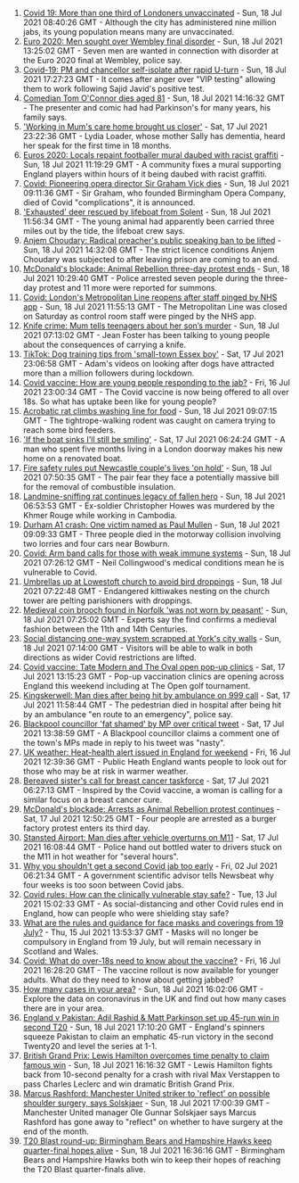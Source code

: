 1. [Covid 19: More than one third of Londoners unvaccinated](https://www.bbc.co.uk/news/uk-england-london-57874402) - Sun, 18 Jul 2021 08:40:26 GMT - Although the city has administered nine million jabs, its young population means many are unvaccinated.
2. [Euro 2020: Men sought over Wembley final disorder](https://www.bbc.co.uk/news/uk-england-london-57878364) - Sun, 18 Jul 2021 13:25:02 GMT - Seven men are wanted in connection with disorder at the Euro 2020 final at Wembley, police say.
3. [Covid-19: PM and chancellor self-isolate after rapid U-turn](https://www.bbc.co.uk/news/uk-57879730) - Sun, 18 Jul 2021 17:27:23 GMT - It comes after anger over "VIP testing" allowing them to work following Sajid Javid's positive test.
4. [Comedian Tom O'Connor dies aged 81](https://www.bbc.co.uk/news/entertainment-arts-57879765) - Sun, 18 Jul 2021 14:16:32 GMT - The presenter and comic had had Parkinson's for many years, his family says.
5. ['Working in Mum's care home brought us closer'](https://www.bbc.co.uk/news/uk-england-bristol-57809429) - Sat, 17 Jul 2021 23:22:36 GMT - Lydia Loader, whose mother Sally has dementia, heard her speak for the first time in 18 months.
6. [Euros 2020: Locals repaint footballer mural daubed with racist graffiti](https://www.bbc.co.uk/news/uk-england-tees-57879131) - Sun, 18 Jul 2021 11:19:29 GMT - A community fixes a mural supporting England players within hours of it being daubed with racist graffiti.
7. [Covid: Pioneering opera director Sir Graham Vick dies](https://www.bbc.co.uk/news/uk-england-birmingham-57879207) - Sun, 18 Jul 2021 09:11:36 GMT - Sir Graham, who founded Birmingham Opera Company, died of Covid "complications", it is announced.
8. ['Exhausted' deer rescued by lifeboat from Solent](https://www.bbc.co.uk/news/uk-england-hampshire-57880039) - Sun, 18 Jul 2021 11:56:34 GMT - The young animal had apparently been carried three miles out by the tide, the lifeboat crew says.
9. [Anjem Choudary: Radical preacher's public speaking ban to be lifted](https://www.bbc.co.uk/news/uk-england-london-57878910) - Sun, 18 Jul 2021 14:32:08 GMT - The strict licence conditions Anjem Choudary was subjected to after leaving prison are coming to an end.
10. [McDonald's blockade: Animal Rebellion three-day protest ends](https://www.bbc.co.uk/news/uk-england-humber-57879294) - Sun, 18 Jul 2021 10:29:40 GMT - Police arrested seven people during the three-day protest and 11 more were reported for summons.
11. [Covid: London's Metropolitan Line reopens after staff pinged by NHS app](https://www.bbc.co.uk/news/uk-england-london-57878908) - Sun, 18 Jul 2021 11:55:13 GMT - The Metropolitan Line was closed on Saturday as control room staff were pinged by the NHS app.
12. [Knife crime: Mum tells teenagers about her son’s murder](https://www.bbc.co.uk/news/uk-england-london-57863749) - Sun, 18 Jul 2021 07:13:02 GMT - Jean Foster has been talking to young people about the consequences of carrying a knife.
13. [TikTok: Dog training tips from 'small-town Essex boy'](https://www.bbc.co.uk/news/uk-england-essex-57841659) - Sat, 17 Jul 2021 23:06:58 GMT - Adam's videos on looking after dogs have attracted more than a million followers during lockdown.
14. [Covid vaccine: How are young people responding to the jab?](https://www.bbc.co.uk/news/uk-england-london-57845115) - Fri, 16 Jul 2021 23:00:34 GMT - The Covid vaccine is now being offered to all over 18s. So what has uptake been like for young people?
15. [Acrobatic rat climbs washing line for food](https://www.bbc.co.uk/news/uk-england-norfolk-57826515) - Sun, 18 Jul 2021 09:07:15 GMT - The tightrope-walking rodent was caught on camera trying to reach some bird feeders.
16. ['If the boat sinks I'll still be smiling'](https://www.bbc.co.uk/news/uk-england-leicestershire-57806055) - Sat, 17 Jul 2021 06:24:24 GMT - A man who spent five months living in a London doorway makes his new home on a renovated boat.
17. [Fire safety rules put Newcastle couple's lives 'on hold'](https://www.bbc.co.uk/news/uk-england-tyne-57865005) - Sun, 18 Jul 2021 07:50:35 GMT - The pair fear they face a potentially massive bill for the removal of combustible insulation.
18. [Landmine-sniffing rat continues legacy of fallen hero](https://www.bbc.co.uk/news/uk-england-somerset-57866990) - Sun, 18 Jul 2021 06:53:53 GMT - Ex-soldier Christopher Howes was murdered by the Khmer Rouge while working in Cambodia.
19. [Durham A1 crash: One victim named as Paul Mullen](https://www.bbc.co.uk/news/uk-england-tyne-57879118) - Sun, 18 Jul 2021 09:09:33 GMT - Three people died in the motorway collision involving two lorries and four cars near Bowburn.
20. [Covid: Arm band calls for those with weak immune systems](https://www.bbc.co.uk/news/uk-england-stoke-staffordshire-57862881) - Sun, 18 Jul 2021 07:26:12 GMT - Neil Collingwood's medical conditions mean he is vulnerable to Covid.
21. [Umbrellas up at Lowestoft church to avoid bird droppings](https://www.bbc.co.uk/news/uk-england-suffolk-57862078) - Sun, 18 Jul 2021 07:22:48 GMT - Endangered kittiwakes nesting on the church tower are pelting parishioners with droppings.
22. [Medieval coin brooch found in Norfolk 'was not worn by peasant'](https://www.bbc.co.uk/news/uk-england-norfolk-57664935) - Sun, 18 Jul 2021 07:25:02 GMT - Experts say the find confirms a medieval fashion between the 11th and 14th Centuries.
23. [Social distancing one-way system scrapped at York's city walls](https://www.bbc.co.uk/news/uk-england-york-north-yorkshire-57874680) - Sun, 18 Jul 2021 07:14:00 GMT - Visitors will be able to walk in both directions as wider Covid restrictions are lifted.
24. [Covid vaccine: Tate Modern and The Oval open pop-up clinics](https://www.bbc.co.uk/news/uk-england-57873024) - Sat, 17 Jul 2021 13:15:23 GMT - Pop-up vaccination clinics are opening across England this weekend including at The Open golf tournament.
25. [Kingskerwell: Man dies after being hit by ambulance on 999 call](https://www.bbc.co.uk/news/uk-england-devon-57873346) - Sat, 17 Jul 2021 11:58:44 GMT - The pedestrian died in hospital after being hit by an ambulance "en route to an emergency", police say.
26. [Blackpool councillor 'fat shamed' by MP over critical tweet](https://www.bbc.co.uk/news/uk-england-lancashire-57873811) - Sat, 17 Jul 2021 13:38:59 GMT - A Blackpool councillor claims a comment one of the town's MPs made in reply to his tweet was "nasty".
27. [UK weather: Heat-health alert issued in England for weekend](https://www.bbc.co.uk/news/uk-57858950) - Fri, 16 Jul 2021 12:39:36 GMT - Public Heath England wants people to look out for those who may be at risk in warmer weather.
28. [Bereaved sister's call for breast cancer taskforce](https://www.bbc.co.uk/news/uk-england-birmingham-57855412) - Sat, 17 Jul 2021 06:27:13 GMT - Inspired by the Covid vaccine, a woman is calling for a similar focus on a breast cancer cure.
29. [McDonald's blockade: Arrests as Animal Rebellion protest continues](https://www.bbc.co.uk/news/uk-england-humber-57860942) - Sat, 17 Jul 2021 12:50:25 GMT - Four people are arrested as a burger factory protest enters its third day.
30. [Stansted Airport: Man dies after vehicle overturns on M11](https://www.bbc.co.uk/news/uk-england-essex-57874122) - Sat, 17 Jul 2021 16:08:44 GMT - Police hand out bottled water to drivers stuck on the M11 in hot weather for "several hours".
31. [Why you shouldn't get a second Covid jab too early](https://www.bbc.co.uk/news/newsbeat-57682233) - Fri, 02 Jul 2021 06:21:34 GMT - A government scientific advisor tells Newsbeat why four weeks is too soon between Covid jabs.
32. [Covid rules: How can the clinically vulnerable stay safe?](https://www.bbc.co.uk/news/health-51997151) - Tue, 13 Jul 2021 15:02:33 GMT - As social-distancing and other Covid rules end in England, how can people who were shielding stay safe?
33. [What are the rules and guidance for face masks and coverings from 19 July?](https://www.bbc.co.uk/news/health-51205344) - Thu, 15 Jul 2021 13:53:37 GMT - Masks will no longer be compulsory in England from 19 July, but will remain necessary in Scotland and Wales.
34. [Covid: What do over-18s need to know about the vaccine?](https://www.bbc.co.uk/news/health-57273875) - Fri, 16 Jul 2021 16:28:20 GMT - The vaccine rollout is now available for younger adults. What do they need to know about getting jabbed?
35. [How many cases in your area?](https://www.bbc.co.uk/news/uk-51768274) - Sun, 18 Jul 2021 16:02:06 GMT - Explore the data on coronavirus in the UK and find out how many cases there are in your area.
36. [England v Pakistan: Adil Rashid & Matt Parkinson set up 45-run win in second T20](https://www.bbc.co.uk/sport/cricket/57881770) - Sun, 18 Jul 2021 17:10:20 GMT - England's spinners squeeze Pakistan to claim an emphatic 45-run victory in the second Twenty20 and level the series at 1-1.
37. [British Grand Prix: Lewis Hamilton overcomes time penalty to claim famous win](https://www.bbc.co.uk/sport/formula1/57880871) - Sun, 18 Jul 2021 16:16:32 GMT - Lewis Hamilton fights back from 10-second penalty for a crash with rival Max Verstappen to pass Charles Leclerc and win dramatic British Grand Prix.
38. [Marcus Rashford: Manchester United striker to 'reflect' on possible shoulder surgery, says Solskjaer](https://www.bbc.co.uk/sport/football/57882189) - Sun, 18 Jul 2021 17:00:39 GMT - Manchester United manager Ole Gunnar Solskjaer says Marcus Rashford has gone away to "reflect" on whether to have surgery at the end of the month.
39. [T20 Blast round-up: Birmingham Bears and Hampshire Hawks keep quarter-final hopes alive](https://www.bbc.co.uk/sport/cricket/57881661) - Sun, 18 Jul 2021 16:36:16 GMT - Birmingham Bears and Hampshire Hawks both win to keep their hopes of reaching the T20 Blast quarter-finals alive.
